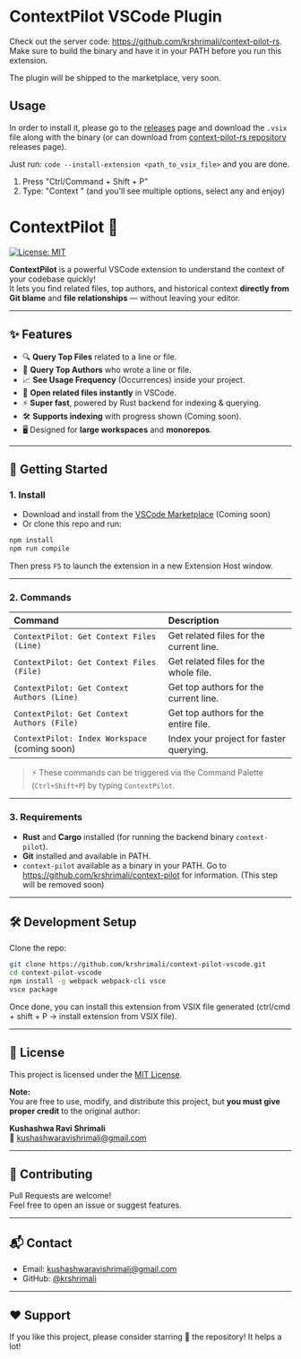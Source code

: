 # ContextPilot VSCode Plugin

Check out the server code: https://github.com/krshrimali/context-pilot-rs. Make sure to build the binary and have it in your PATH before you run this extension.

The plugin will be shipped to the marketplace, very soon.

## Usage

In order to install it, please go to the [releases](https://github.com/krshrimali/context-pilot-vscode/releases) page and download the `.vsix` file along with the binary (or can download from [context-pilot-rs repository](https://github.com/krshrimali/context-pilot-rs) releases page).

Just run: `code --install-extension <path_to_vsix_file>` and you are done.

1. Press "Ctrl/Command + Shift + P"
2. Type: "Context " (and you'll see multiple options, select any and enjoy)


# ContextPilot 🧠

[![License: MIT](https://img.shields.io/badge/License-MIT-yellow.svg)](LICENSE)

**ContextPilot** is a powerful VSCode extension to understand the context of your codebase quickly!  
It lets you find related files, top authors, and historical context **directly from Git blame** and **file relationships** — without leaving your editor.

---

## ✨ Features

- 🔍 **Query Top Files** related to a line or file.
- 👥 **Query Top Authors** who wrote a line or file.
- 📈 **See Usage Frequency** (Occurrences) inside your project.
- 📂 **Open related files instantly** in VSCode.
- ⚡ **Super fast**, powered by Rust backend for indexing & querying.
- 🛠️ **Supports indexing** with progress shown (Coming soon).
- 🖥️ Designed for **large workspaces** and **monorepos**.

---

## 🚀 Getting Started

### 1. Install

- Download and install from the [VSCode Marketplace](#) (Coming soon)
- Or clone this repo and run:

```bash
npm install
npm run compile
```

Then press `F5` to launch the extension in a new Extension Host window.

---

### 2. Commands

| Command | Description |
| :--- | :--- |
| `ContextPilot: Get Context Files (Line)` | Get related files for the current line. |
| `ContextPilot: Get Context Files (File)` | Get related files for the whole file. |
| `ContextPilot: Get Context Authors (Line)` | Get top authors for the current line. |
| `ContextPilot: Get Context Authors (File)` | Get top authors for the entire file. |
| `ContextPilot: Index Workspace` (coming soon) | Index your project for faster querying. |

> ⚡ These commands can be triggered via the Command Palette (`Ctrl+Shift+P`) by typing `ContextPilot`.

---

### 3. Requirements

- **Rust** and **Cargo** installed (for running the backend binary `context-pilot`).
- **Git** installed and available in PATH.
- `context-pilot` available as a binary in your PATH. Go to https://github.com/krshrimali/context-pilot for information. (This step will be removed soon)

---

## 🛠️ Development Setup

Clone the repo:

```bash
git clone https://github.com/krshrimali/context-pilot-vscode.git
cd context-pilot-vscode
npm install -g webpack webpack-cli vsce
vsce package
```

Once done, you can install this extension from VSIX file generated (ctrl/cmd + shift + P -> install extension from VSIX file).

---

## 📜 License

This project is licensed under the [MIT License](LICENSE).

**Note:**  
You are free to use, modify, and distribute this project, but **you must give proper credit** to the original author:

**Kushashwa Ravi Shrimali**  
📧 [kushashwaravishrimali@gmail.com](mailto:kushashwaravishrimali@gmail.com)

---

## 🤝 Contributing

Pull Requests are welcome!  
Feel free to open an issue or suggest features.

---

## 📬 Contact

- Email: [kushashwaravishrimali@gmail.com](mailto:kushashwaravishrimali@gmail.com)
- GitHub: [@krshrimali](https://github.com/krshrimali)

---

## ❤️ Support

If you like this project, please consider starring 🌟 the repository! It helps a lot!
